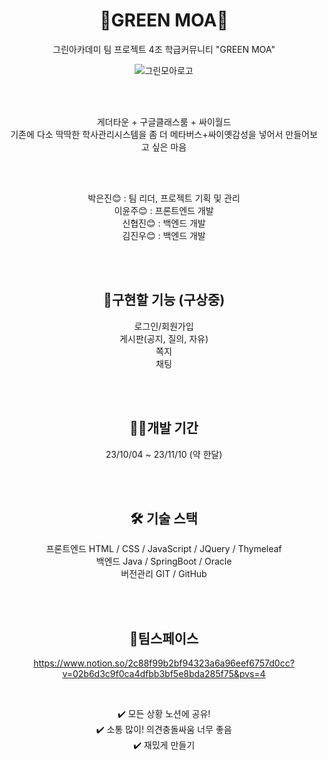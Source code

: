 <div align=center>
  
# 🏫GREEN MOA🏫
그린아카데미 팀 프로젝트 4조
학급커뮤니티 "GREEN MOA"

![그린모아로고](https://github.com/EunJinPark98/GREENMOA/assets/120006805/292157dc-c20a-4b56-a184-06f5d170e9bf)

<br>
<br>


게더타운 + 구글클래스룸 + 싸이월드<br>
기존에 다소 딱딱한 학사관리시스템을 좀 더 메타버스+싸이옛감성을 넣어서 만들어보고 싶은 마음<br>

<br>
<br>



박은진😊 : 팀 리더, 프로젝트 기획 및 관리 <br>
이윤주😊 : 프론트엔드 개발 <br>
신협진😊 : 백엔드 개발 <br>
김진우😊 : 백엔드 개발 <br>

<br>
<br>


## 💭구현할 기능 (구상중)

로그인/회원가입<br>
게시판(공지, 질의, 자유) <br>
쪽지 <br>
채팅 <br>




<br>
<br>


## 🏃‍♂️개발 기간

23/10/04 ~ 23/11/10 (약 한달)


<br>
<br>


## 🛠️ 기술 스택
프론트엔드 HTML / CSS / JavaScript / JQuery / Thymeleaf <br>
백엔드 Java / SpringBoot / Oracle <br>
버전관리 GIT / GitHub <br>


<br>
<br>

  
## 💬팀스페이스
https://www.notion.so/2c88f99b2bf94323a6a96eef6757d0cc?v=02b6d3c9f0ca4dfbb3bf5e8bda285f75&pvs=4

<br>

✔️ 모든 상황 노션에 공유! <br>
✔️ 소통 많이! 의견충돌싸움 너무 좋음<br>
✔️ 재밌게 만들기<br>

<br>
<br>

</div>
